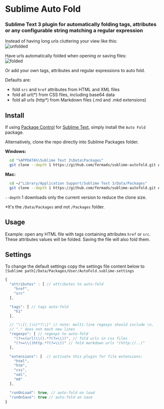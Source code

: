 # Sublime Auto Fold

### Sublime Text 3 plugin for automatically folding tags, attributes or any configurable string matching a regular expression

Instead of having long urls cluttering your view like this:<br/>
![unfolded](https://raw.githubusercontent.com/fermads/sublime-autofold/master/img/unfolded.png)

Have urls automatically folded when opening or saving files:<br/>
![folded](https://raw.githubusercontent.com/fermads/sublime-autofold/master/img/folded.png)

Or add your own tags, attributes and regular expressions to auto fold.

Defaults are:
* fold `src` and `href` attributes from HTML and XML files
* fold all url(*) from CSS files, including base64 data
* fold all urls (http*) from Markdown files (.md and .mkd extensions)

## Install

If using [Package Control](https://packagecontrol.io/)
for [Sublime Text](http://sublimetext.com/3), simply install the
`Auto Fold` package.

Alternatively, clone the repo directly into Sublime Packages folder.

**Windows:**

```bash
  cd "%APPDATA%\Sublime Text 3\Data\Packages"
  git clone --depth 1 https://github.com/fermads/sublime-autofold.git AutoFold
```

**Mac:**

```bash
  cd ~/"Library/Application Support/Sublime Text 3/Data/Packages"
  git clone --depth 1 https://github.com/fermads/sublime-autofold.git AutoFold
```

`--depth` 1 downloads only the current version to reduce the clone size.

*It's the `/Data/Packages` and not `/Packages` folder.

## Usage
Example: open any HTML file with tags containing attributes `href` or `src`.
These attributes values will be folded. Saving the file will also fold them.

## Settings
To change the default settings copy the settings file content below
to `[Sublime path]/Data/Packages/User/AutoFold.sublime-settings`

```js
{
  "attributes" : [ // attributes to auto-fold
    "href",
    "src"
  ],

  "tags": [ // tags auto-fold
    "h1"
  ],

  // "\\{(.|\n)*?\\}" // note: multi-line regexps should include \n.
  // "." does not mach new lines
  "regexps": [ // regexps to auto-fold
    "(?<=(url)\\().*?(?=\\))", // fold urls in css files
    "(?<=\\()http.*?(?=\\))" // fold markdown urls "(http://..)"
  ],

  "extensions": [  // activate this plugin for file extensions:
    "html",
    "htm",
    "css",
    "xml",
    "md"
  ],

  "runOnLoad": true, // auto-fold on load
  "runOnSave": true // auto-fold on save
}
```

